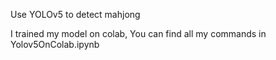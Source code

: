Use YOLOv5 to detect mahjong

I trained my model on colab, You can find all my commands in Yolov5OnColab.ipynb
